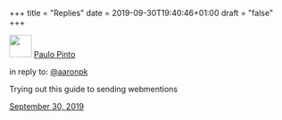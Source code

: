 +++
title = "Replies"
date = 2019-09-30T19:40:46+01:00
draft = "false"
+++

<!doctype html>
<meta charset="utf-8">
<title>Reply to Aaron</title>
<body>
  <div class="h-entry">
    <div class="u-author h-card">
      <img src="/img/eu.jpg" class="u-photo" width="40">
      <a href="https://paulopinto.xyz/" class="u-url p-name">Paulo Pinto</a>
    </div>
    <p>in reply to: <a class="u-in-reply-to" href="https://aaronparecki.com/2018/06/30/11/your-first-webmention">@aaronpk</a></p>
    <p class="e-content">Trying out this guide to sending webmentions</p>
    <p>
        <a href="https://paulopinto.xyz/page/reply/" class="u-url">
          <time class="dt-published" datetime="2019-09-30T19:00:00+0000">September 30, 2019</time>
        </a>
      </p>
  </div>
</body>